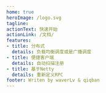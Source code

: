 ```yaml
---
home: true
heroImage: /logo.svg
tagline: 
actionText: 快速开始
actionLink: /文档/
features:
- title: 分布式
  details: 负载均衡调度或是广播调度
- title: 便捷客户端
  details: 自动扫描注册
- title: 基于Netty
  details: 重新定义RPC
footer: Writen by waverLv & qiqban
---
```

